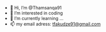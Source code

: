 - 👋 Hi, I’m @Thamsanqa91
- 👀 I’m interested in coding
- 🌱 I’m currently learning ...
- 📫 my email adress: tfakudze91@gmail.com

<!---
Thamsanqa91/Thamsanqa91 is a ✨ special ✨ repository because its `README.md` (this file) appears on your GitHub profile.
You can click the Preview link to take a look at your changes.
--->
